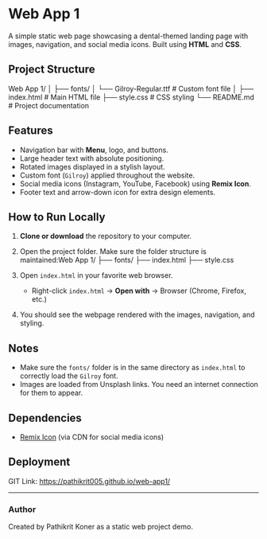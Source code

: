# Web App 1

A simple static web page showcasing a dental-themed landing page with images, navigation, and social media icons. Built using **HTML** and **CSS**.

## Project Structure

Web App 1/
│
├── fonts/
│ └── Gilroy-Regular.ttf # Custom font file
│
├── index.html # Main HTML file
├── style.css # CSS styling
└── README.md # Project documentation


## Features

- Navigation bar with **Menu**, logo, and buttons.
- Large header text with absolute positioning.
- Rotated images displayed in a stylish layout.
- Custom font (`Gilroy`) applied throughout the website.
- Social media icons (Instagram, YouTube, Facebook) using **Remix Icon**.
- Footer text and arrow-down icon for extra design elements.

## How to Run Locally

1. **Clone or download** the repository to your computer.  
2. Open the project folder. Make sure the folder structure is maintained:Web App 1/
├── fonts/
├── index.html
├── style.css


3. Open `index.html` in your favorite web browser.  
   - Right-click `index.html` → **Open with** → Browser (Chrome, Firefox, etc.)
4. You should see the webpage rendered with the images, navigation, and styling.

## Notes

- Make sure the `fonts/` folder is in the same directory as `index.html` to correctly load the `Gilroy` font.
- Images are loaded from Unsplash links. You need an internet connection for them to appear.

## Dependencies

- [Remix Icon](https://remixicon.com/) (via CDN for social media icons)

## Deployment 

GIT Link: https://pathikrit005.github.io/web-app1/

---

### Author

Created by Pathikrit Koner as a static web project demo.
